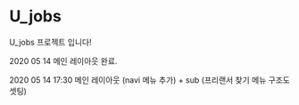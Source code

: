 # U_jobs
U_jobs 프로젝트 입니다!

2020 05 14 메인 레이아웃 완료.

2020 05 14 17:30 메인 레이아웃 (navi 메뉴 추가) + sub (프리랜서 찾기 메뉴 구조도 셋팅)
